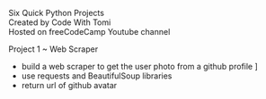 Six Quick Python Projects  
Created by Code With Tomi  
Hosted on freeCodeCamp Youtube channel  
  
Project 1 ~ Web Scraper  
  - build a web scraper to get the user photo from a github profile  ]
  - use requests and BeautifulSoup libraries  
  - return url of github avatar